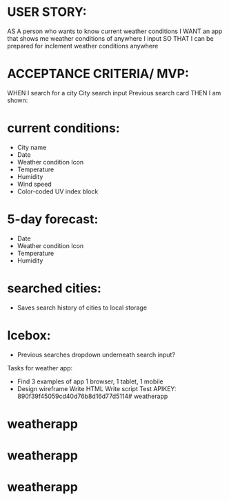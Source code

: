 
# USER STORY:
AS A person who wants to know current weather conditions
I WANT an app that shows me weather conditions of anywhere I input
SO THAT I can be prepared for inclement weather conditions anywhere 

# ACCEPTANCE CRITERIA/ MVP:
WHEN I search for a city 
City search input
Previous search card
THEN I am shown:

# current conditions:
* City name
* Date 
* Weather condition Icon
* Temperature
* Humidity
* Wind speed
* Color-coded UV index block

# 5-day forecast: 
* Date 
* Weather condition Icon
* Temperature
* Humidity

# searched cities:
* Saves search history of cities to local storage

# Icebox:
 * Previous searches dropdown underneath search input?

Tasks for weather app: 
* Find 3 examples of app 1 browser, 1 tablet, 1 mobile  
* Design wireframe
Write HTML 
Write script
Test 
APIKEY: 890f39f45059cd40d76b8d16d77d5114# weatherapp
# weatherapp
# weatherapp
# weatherapp
